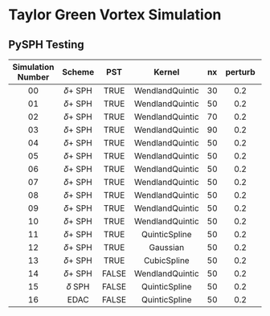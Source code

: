 # Taylor Green Vortex Simulation

## PySPH Testing

| Simulation Number 	| Scheme 	|  PST  	|      Kernel     	| nx 	| perturb 	|  hdx 	| PST_Rh 	|
|:-----------------:	|:------:	|:-----:	|:---------------:	|:--:	|:-------:	|:----:	|:------:	|
|         00        	| 𝛿+ SPH 	|  TRUE 	| WendlandQuintic 	| 30 	|   0.2   	| 1.33 	|  0.05  	|
|         01        	| 𝛿+ SPH 	|  TRUE 	| WendlandQuintic 	| 50 	|   0.2   	| 1.33 	|  0.05  	|
|         02        	| 𝛿+ SPH 	|  TRUE 	| WendlandQuintic 	| 70 	|   0.2   	| 1.33 	|  0.05  	|
|         03        	| 𝛿+ SPH 	|  TRUE 	| WendlandQuintic 	| 90 	|   0.2   	| 1.33 	|  0.05  	|
|         04        	| 𝛿+ SPH 	|  TRUE 	| WendlandQuintic 	| 50 	|   0.2   	| 1.33 	|   0.1  	|
|         05        	| 𝛿+ SPH 	|  TRUE 	| WendlandQuintic 	| 50 	|   0.2   	| 1.33 	|   0.2  	|
|         06        	| 𝛿+ SPH 	|  TRUE 	| WendlandQuintic 	| 50 	|   0.2   	| 1.33 	|   0.5  	|
|         07        	| 𝛿+ SPH 	|  TRUE 	| WendlandQuintic 	| 50 	|   0.2   	| 1.33 	|    1   	|
|         08        	| 𝛿+ SPH 	|  TRUE 	| WendlandQuintic 	| 50 	|   0.2   	|   1  	|  0.05  	|
|         09        	| 𝛿+ SPH 	|  TRUE 	| WendlandQuintic 	| 50 	|   0.2   	|  1.5 	|  0.05  	|
|         10        	| 𝛿+ SPH 	|  TRUE 	| WendlandQuintic 	| 50 	|   0.2   	|   2  	|  0.05  	|
|         11        	| 𝛿+ SPH 	|  TRUE 	|  QuinticSpline  	| 50 	|   0.2   	|  1.5 	|  0.05  	|
|         12        	| 𝛿+ SPH 	|  TRUE 	|     Gaussian    	| 50 	|   0.2   	|  1.5 	|  0.05  	|
|         13        	| 𝛿+ SPH 	|  TRUE 	|   CubicSpline   	| 50 	|   0.2   	|  1.5 	|  0.05  	|
|         14        	| 𝛿+ SPH 	| FALSE 	| WendlandQuintic 	| 50 	|   0.2   	|  1.5 	|   ///  	|
|         15        	|  𝛿 SPH 	| FALSE 	|  QuinticSpline  	| 50 	|   0.2   	|   1  	|   ///  	|
|         16        	|  EDAC  	| FALSE 	|  QuinticSpline  	| 50 	|   0.2   	|   1  	|   ///  	|